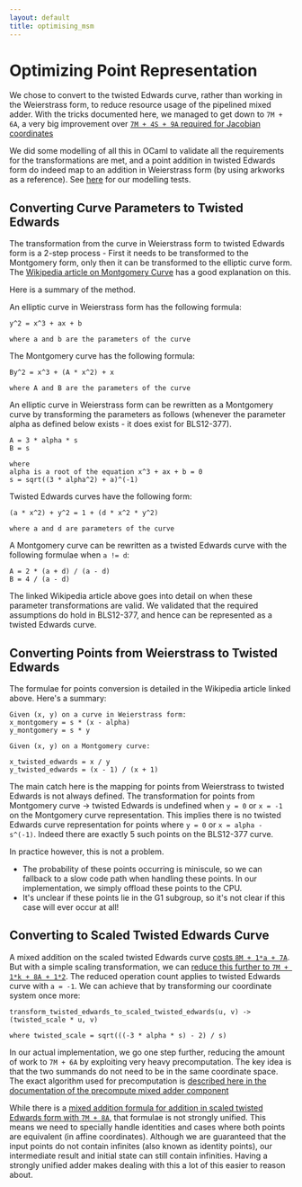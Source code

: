 ```yaml
---
layout: default
title: optimising_msm
---
```


# Optimizing Point Representation

We chose to convert to the twisted Edwards curve, rather than working in the
Weierstrass form, to reduce resource usage of the pipelined mixed adder. With
the tricks documented here, we managed to get down to `7M + 6A`, a very
big improvement over [`7M + 4S + 9A` required for Jacobian coordinates](https://hyperelliptic.org/EFD/g1p/auto-shortw-jacobian-0.html#addition-madd-2007-bl)

We did some modelling of all this in OCaml to validate all the requirements
for the transformations are met, and a point addition in twisted Edwards form do
indeed map to an addition in Weierstrass form (by using arkworks as a reference).
See [here](../../../libs/twisted_edwards/model) for our modelling tests.

## Converting Curve Parameters to Twisted Edwards

The transformation from the curve in Weierstrass form to twisted Edwards form is a
2-step process - First it needs to be transformed to the Montgomery form, only
then it can be transformed to the elliptic curve form. The [Wikipedia article on
Montgomery Curve](https://en.wikipedia.org/wiki/Montgomery_curve) has a good
explanation on this.

Here is a summary of the method.

An elliptic curve in Weierstrass form has the following formula:

```
y^2 = x^3 + ax + b

where a and b are the parameters of the curve
```

The Montgomery curve has the following formula:

```
By^2 = x^3 + (A * x^2) + x

where A and B are the parameters of the curve
```

An elliptic curve in Weierstrass form can be rewritten as a Montgomery
curve by transforming the parameters as follows (whenever the parameter alpha as defined
below exists - it does exist for BLS12-377).

```
A = 3 * alpha * s
B = s

where
alpha is a root of the equation x^3 + ax + b = 0
s = sqrt((3 * alpha^2) + a)^(-1)
```

Twisted Edwards curves have the following form:

```
(a * x^2) + y^2 = 1 + (d * x^2 * y^2)

where a and d are parameters of the curve
```

A Montgomery curve can be rewritten as a twisted Edwards curve with the following
formulae when `a != d`:

```
A = 2 * (a + d) / (a - d)
B = 4 / (a - d)
```

The linked Wikipedia article above goes into detail on when these parameter
transformations are valid. We validated that the required assumptions
do hold in BLS12-377, and hence can be represented as a twisted Edwards curve.

## Converting Points from Weierstrass to Twisted Edwards

The formulae for points conversion is detailed in the Wikipedia article
linked above. Here's a summary:

```
Given (x, y) on a curve in Weierstrass form:
x_montgomery = s * (x - alpha)
y_montgomery = s * y

Given (x, y) on a Montgomery curve:

x_twisted_edwards = x / y
y_twisted_edwards = (x - 1) / (x + 1)
```

The main catch here is the mapping for points from Weierstrass to twisted Edwards
is not always defined. The transformation for points from Montgomery curve
-> twisted Edwards is undefined when `y = 0` or `x = -1` on the Montgomery curve
representation. This implies there is no twisted Edwards curve representation
for points where `y = 0` or `x = alpha - s^(-1)`. Indeed there are exactly 5 such
points on the BLS12-377 curve.

In practice however, this is not a problem.

- The probability of these points occurring is miniscule, so we can fallback
to a slow code path when handling these points. In our implementation, we simply
offload these points to the CPU.
- It's unclear if these points lie in the G1 subgroup, so it's not clear if this case will ever
occur at all!

## Converting to Scaled Twisted Edwards Curve

A mixed addition on the scaled twisted Edwards curve [costs `8M + 1*a + 7A`](https://hyperelliptic.org/EFD/g1p/auto-twisted-extended.html#addition-madd-2008-hwcd-2). But with a simple scaling transformation, we can [reduce
this further to `7M + 1*k + 8A + 1*2`](https://hyperelliptic.org/EFD/g1p/auto-twisted-extended-1.html#addition-madd-2008-hwcd-3).
The reduced operation count applies to twisted Edwards curve with `a = -1`. We
can achieve that by transforming our coordinate system once more:

```
transform_twisted_edwards_to_scaled_twisted_edwards(u, v) -> (twisted_scale * u, v)

where twisted_scale = sqrt(((-3 * alpha * s) - 2) / s)
```

In our actual implementation, we go one step further, reducing the amount of work to `7M + 6A`
by exploiting very heavy precomputation. The key idea is that the two summands do not
need to be in the same coordinate space. The exact algorithm used for precomputation is
[described here in the documentation of the precompute mixed adder component](https://fyquah.github.io/hardcaml_zprize/zprize/Twisted_edwards_lib/Mixed_add_precompute/index.html)

While there is a [mixed addition formula for addition in scaled twisted Edwards form with `7M + 8A`](https://hyperelliptic.org/EFD/g1p/auto-twisted-extended-1.html#addition-madd-2008-hwcd-4), that formulae is not strongly unified. This means we need to specially handle identities and
cases where both points are equivalent (in affine coordinates). Although we are guaranteed
that the input points do not contain infinites (also known as identity points), our intermediate result
and initial state can still contain infinities. Having a strongly unified adder makes dealing with
this a lot of this easier to reason about.
